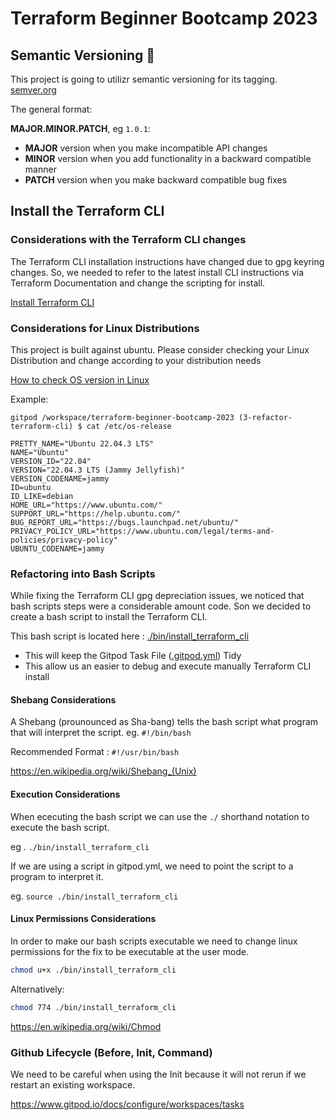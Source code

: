 # Terraform Beginner Bootcamp 2023

## Semantic Versioning :mage:

This project is going to utilizr semantic versioning for its tagging.
[semver.org](https://semver.org/)


The general format:

 **MAJOR.MINOR.PATCH**, eg `1.0.1`:

- **MAJOR** version when you make incompatible API changes
- **MINOR** version when you add functionality in a backward compatible manner
- **PATCH** version when you make backward compatible bug fixes

## Install the Terraform CLI

### Considerations with the Terraform CLI changes
The Terraform CLI installation instructions have changed due to gpg keyring changes. So, we needed to refer to the latest install CLI instructions via Terraform Documentation and change the scripting for install.

[Install Terraform CLI](https://developer.hashicorp.com/terraform/tutorials/aws-get-started/install-cli)

### Considerations for Linux Distributions

This project is built against ubuntu.
Please consider checking your Linux Distribution and change according to your distribution needs

[How to check OS version in Linux](https://www.cyberciti.biz/faq/how-to-check-os-version-in-linux-command-line/)

Example:

```
gitpod /workspace/terraform-beginner-bootcamp-2023 (3-refactor-terraform-cli) $ cat /etc/os-release

PRETTY_NAME="Ubuntu 22.04.3 LTS"
NAME="Ubuntu"
VERSION_ID="22.04"
VERSION="22.04.3 LTS (Jammy Jellyfish)"
VERSION_CODENAME=jammy
ID=ubuntu
ID_LIKE=debian
HOME_URL="https://www.ubuntu.com/"
SUPPORT_URL="https://help.ubuntu.com/"
BUG_REPORT_URL="https://bugs.launchpad.net/ubuntu/"
PRIVACY_POLICY_URL="https://www.ubuntu.com/legal/terms-and-policies/privacy-policy"
UBUNTU_CODENAME=jammy
```

### Refactoring into Bash Scripts

While fixing the Terraform CLI gpg depreciation issues, we noticed that bash scripts steps were a considerable amount code. Son we decided to create a bash script to install the Terraform CLI.

This bash script is located here : [./bin/install_terraform_cli](./bin/install_terraform_cli)

- This will keep the Gitpod Task File ([.gitpod.yml](.gitpod.yml)) Tidy
- This allow us an easier to debug and execute manually Terraform CLI install

#### Shebang Considerations

A Shebang (prounounced as Sha-bang) tells the bash script what program that will interpret the script. eg. `#!/bin/bash`

Recommended Format : `#!/usr/bin/bash`

https://en.wikipedia.org/wiki/Shebang_(Unix)

#### Execution Considerations

When ececuting the bash script we can use the `./` shorthand notation to execute the bash script.

eg . `./bin/install_terraform_cli`

If we are using a script in gitpod.yml,  we need to point the script to a program to interpret it.

eg. `source ./bin/install_terraform_cli`

#### Linux Permissions Considerations

In order to make our bash scripts executable we need to change linux permissions for the fix to be executable at the user mode.

``` sh
chmod u+x ./bin/install_terraform_cli
```
Alternatively: 

```sh
chmod 774 ./bin/install_terraform_cli
```
https://en.wikipedia.org/wiki/Chmod

### Github Lifecycle (Before, Init, Command)

We need to be careful when using the Init because it will not rerun if we restart an existing workspace.

https://www.gitpod.io/docs/configure/workspaces/tasks
